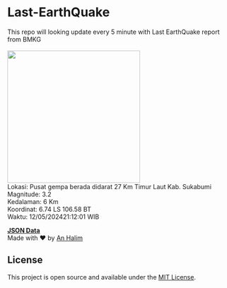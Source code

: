 # Last-EarthQuake
This repo will looking update every 5 minute with Last EarthQuake report from BMKG
<br>
<br>
<img src="https://static.bmkg.go.id/20240512211201.mmi.jpg" width="300"/>
<br>
Lokasi: Pusat gempa berada didarat 27 Km Timur Laut Kab. Sukabumi <br>
Magnitude: 3.2 <br>
Kedalaman: 6 Km <br>
Koordinat: 6.74 LS 106.58 BT <br>
Waktu: 12/05/202421:12:01 WIB <br>

<a href="./data/data.json">**JSON Data**</a>
<br>
Made with ❤️ by <a href="https://github.com/an-halim">An Halim</a>
## License

This project is open source and available under the [MIT License](LICENSE).
